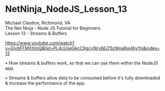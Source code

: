 # NetNinja_NodeJS_Lesson_13
Michael Clautice, Richmond, VA<br>
The Net Ninja - Node JS Tutorial for Beginners<br>
Lesson 13 - Streams & Buffers

https://www.youtube.com/watch?v=GlybFFMXXmQ&list=PL4cUxeGkcC9gcy9lrvMJ75z9maRw4byYp&index=13

• How streams & buffers work, so that we can use them within the NodeJS app. 

• Streams & buffers allow data to be consumed before it's fully downloaded & increase the performance of the app.
